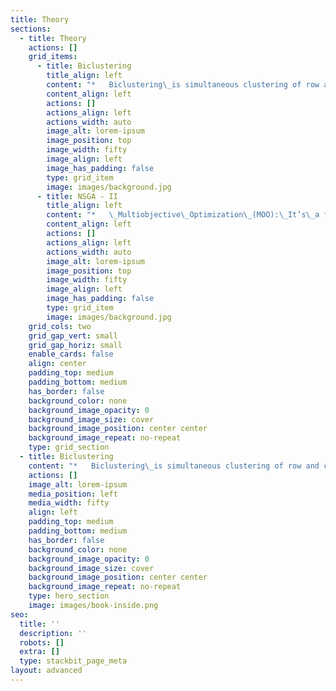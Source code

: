 ```yaml
---
title: Theory
sections:
  - title: Theory
    actions: []
    grid_items:
      - title: Biclustering
        title_align: left
        content: "*   Biclustering\_is simultaneous clustering of row and column-wise.\_It\_is\_also called co-clustering.\_​\n\n<!---->\n\n*   Bicluster, corresponding to a subset of genes and a subset of\_conditions with a high similarity\_score.\_​\n\n<!---->\n\n*   Biclustering\_majorly used with gene expression datasets to explore\_the similarity pattern,\_co-relation among genes.\_​​\n"
        content_align: left
        actions: []
        actions_align: left
        actions_width: auto
        image_alt: lorem-ipsum
        image_position: top
        image_width: fifty
        image_align: left
        image_has_padding: false
        type: grid_item
        image: images/background.jpg
      - title: NSGA - II
        title_align: left
        content: "*   \_Multiobjective\_Optimization\_(MOO):\_It’s\_a framework\_for\_optimizing\_multiple objectives\_simultaneously.​\n\n*   Some examples are NSGA-2,\_MOPSO, MOEA.\_​\n\n*   In\_the multiobjective\_scenario, there could be multiple feasible\_solutions\_depending upon each objective.\_​​\n"
        content_align: left
        actions: []
        actions_align: left
        actions_width: auto
        image_alt: lorem-ipsum
        image_position: top
        image_width: fifty
        image_align: left
        image_has_padding: false
        type: grid_item
        image: images/background.jpg
    grid_cols: two
    grid_gap_vert: small
    grid_gap_horiz: small
    enable_cards: false
    align: center
    padding_top: medium
    padding_bottom: medium
    has_border: false
    background_color: none
    background_image_opacity: 0
    background_image_size: cover
    background_image_position: center center
    background_image_repeat: no-repeat
    type: grid_section
  - title: Biclustering
    content: "*   Biclustering\_is simultaneous clustering of row and column-wise.\_It\_is\_also called co-clustering.\_​\\<!---->\\<!---->\n\n<!---->\n\n*   Bicluster, corresponding to a subset of genes and a subset of\_conditions with a high similarity\_score.\_​\n\n<!---->\n\n*   Biclustering\_majorly used with gene expression datasets to explore\_the similarity pattern,\_co-relation among genes.\_​​\n"
    actions: []
    image_alt: lorem-ipsum
    media_position: left
    media_width: fifty
    align: left
    padding_top: medium
    padding_bottom: medium
    has_border: false
    background_color: none
    background_image_opacity: 0
    background_image_size: cover
    background_image_position: center center
    background_image_repeat: no-repeat
    type: hero_section
    image: images/book-inside.png
seo:
  title: ''
  description: ''
  robots: []
  extra: []
  type: stackbit_page_meta
layout: advanced
---
```

